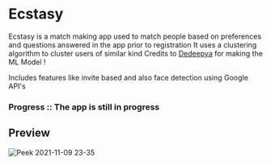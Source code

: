 # Ecstasy

Ecstasy is a match making app used to match people based on preferences and questions answered in the app prior to registration 
It uses a clustering algorithm to cluster users of similar kind 
Credits to [Dedeepya](https://github.com/dedeepya-M) for making the ML Model !

Includes features like invite based and also face detection using Google API's

### Progress :: The app is still in progress 
## Preview

![Peek 2021-11-09 23-35](https://user-images.githubusercontent.com/37980605/140987526-94dc606d-39da-45c2-a718-8a7135277754.gif)


